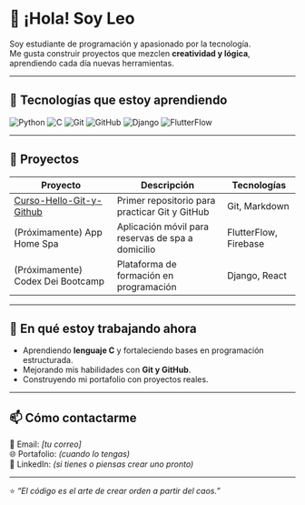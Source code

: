 # 👋 ¡Hola! Soy Leo

Soy estudiante de programación y apasionado por la tecnología.  
Me gusta construir proyectos que mezclen **creatividad y lógica**, aprendiendo cada día nuevas herramientas.

---

## 🧠 Tecnologías que estoy aprendiendo
![Python](https://img.shields.io/badge/Python-3670A0?style=for-the-badge&logo=python&logoColor=ffdd54)
![C](https://img.shields.io/badge/C-00599C?style=for-the-badge&logo=c&logoColor=white)
![Git](https://img.shields.io/badge/Git-F05033?style=for-the-badge&logo=git&logoColor=white)
![GitHub](https://img.shields.io/badge/GitHub-000?style=for-the-badge&logo=github&logoColor=white)
![Django](https://img.shields.io/badge/Django-092E20?style=for-the-badge&logo=django&logoColor=white)
![FlutterFlow](https://img.shields.io/badge/FlutterFlow-02569B?style=for-the-badge&logo=flutter&logoColor=white)

---

## 🧰 Proyectos
| Proyecto | Descripción | Tecnologías |
|-----------|--------------|--------------|
| [Curso-Hello-Git-y-Github](https://github.com/MrLeoi0/Curso-Hello-Git-y-Github) | Primer repositorio para practicar Git y GitHub | Git, Markdown |
| (Próximamente) App Home Spa | Aplicación móvil para reservas de spa a domicilio | FlutterFlow, Firebase |
| (Próximamente) Codex Dei Bootcamp | Plataforma de formación en programación | Django, React |

---

## 🌱 En qué estoy trabajando ahora
- Aprendiendo **lenguaje C** y fortaleciendo bases en programación estructurada.  
- Mejorando mis habilidades con **Git y GitHub**.  
- Construyendo mi portafolio con proyectos reales.

---

## 📫 Cómo contactarme
📧 Email: *[tu correo]*  
🌐 Portafolio: *(cuando lo tengas)*  
💬 LinkedIn: *(si tienes o piensas crear uno pronto)*  

---

⭐️ *“El código es el arte de crear orden a partir del caos.”*  
